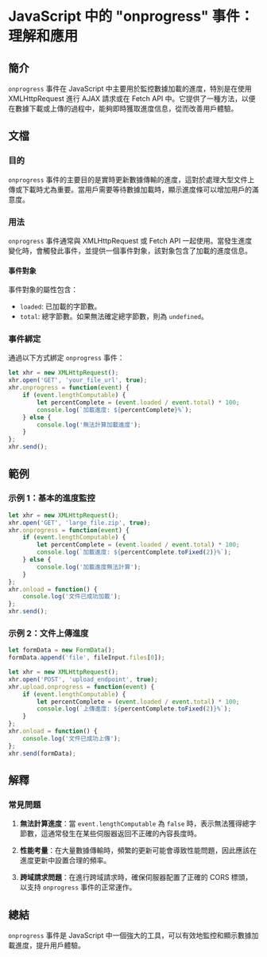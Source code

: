 <!--
Meta Description: # JavaScript 中的 "onprogress" 事件：理解和應用 ## 簡介 `onprogress` 事件在 JavaScript 中主要用於監控數據加載的進度，特別是在使用 XMLHttpRequest 進行 AJAX 請求或在 Fetch API 中。它提供了一種方法，以便在數據下載...
Meta Keywords: xhr, event, onprogress, let, console
-->

# JavaScript 中的 "onprogress" 事件：理解和應用

## 簡介
`onprogress` 事件在 JavaScript 中主要用於監控數據加載的進度，特別是在使用 XMLHttpRequest 進行 AJAX 請求或在 Fetch API 中。它提供了一種方法，以便在數據下載或上傳的過程中，能夠即時獲取進度信息，從而改善用戶體驗。

## 文檔
### 目的
`onprogress` 事件的主要目的是實時更新數據傳輸的進度，這對於處理大型文件上傳或下載時尤為重要。當用戶需要等待數據加載時，顯示進度條可以增加用戶的滿意度。

### 用法
`onprogress` 事件通常與 XMLHttpRequest 或 Fetch API 一起使用。當發生進度變化時，會觸發此事件，並提供一個事件對象，該對象包含了加載的進度信息。

#### 事件對象
事件對象的屬性包含：
- `loaded`: 已加載的字節數。
- `total`: 總字節數。如果無法確定總字節數，則為 `undefined`。

### 事件綁定
通過以下方式綁定 `onprogress` 事件：
```javascript
let xhr = new XMLHttpRequest();
xhr.open('GET', 'your_file_url', true);
xhr.onprogress = function(event) {
    if (event.lengthComputable) {
        let percentComplete = (event.loaded / event.total) * 100;
        console.log(`加載進度: ${percentComplete}%`);
    } else {
        console.log('無法計算加載進度');
    }
};
xhr.send();
```

## 範例
### 示例 1：基本的進度監控
```javascript
let xhr = new XMLHttpRequest();
xhr.open('GET', 'large_file.zip', true);
xhr.onprogress = function(event) {
    if (event.lengthComputable) {
        let percentComplete = (event.loaded / event.total) * 100;
        console.log(`加載進度: ${percentComplete.toFixed(2)}%`);
    } else {
        console.log('加載進度無法計算');
    }
};
xhr.onload = function() {
    console.log('文件已成功加載');
};
xhr.send();
```

### 示例 2：文件上傳進度
```javascript
let formData = new FormData();
formData.append('file', fileInput.files[0]);

let xhr = new XMLHttpRequest();
xhr.open('POST', 'upload_endpoint', true);
xhr.upload.onprogress = function(event) {
    if (event.lengthComputable) {
        let percentComplete = (event.loaded / event.total) * 100;
        console.log(`上傳進度: ${percentComplete.toFixed(2)}%`);
    }
};
xhr.onload = function() {
    console.log('文件已成功上傳');
};
xhr.send(formData);
```

## 解釋
### 常見問題
1. **無法計算進度**：當 `event.lengthComputable` 為 `false` 時，表示無法獲得總字節數，這通常發生在某些伺服器返回不正確的內容長度時。
   
2. **性能考量**：在大量數據傳輸時，頻繁的更新可能會導致性能問題，因此應該在進度更新中設置合理的頻率。

3. **跨域請求問題**：在進行跨域請求時，確保伺服器配置了正確的 CORS 標頭，以支持 `onprogress` 事件的正常運作。

## 總結
`onprogress` 事件是 JavaScript 中一個強大的工具，可以有效地監控和顯示數據加載進度，提升用戶體驗。